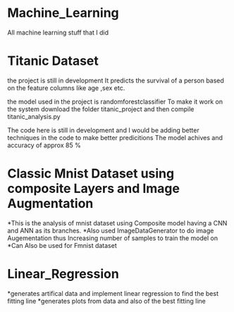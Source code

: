 # Machine_Learning
All machine learning stuff that I did

# Titanic Dataset
the project is still in development 
It predicts the survival of a person based on the feature columns like age ,sex etc.

the model used in the project is randomforestclassifier
To make it work on the system download the folder titanic_project and then compile titanic_analysis.py

The code here is still in development and I would be adding better techniques in the code to make better predicitions
The model achives and accuracy of approx 85 %

# Classic Mnist Dataset using composite Layers and Image Augmentation
*This is the analysis of mnist dataset using Composite model having a CNN and ANN as  its branches.
*Also used ImageDataGenerator to do image Augementation thus Increasing number of samples to train the model on
*Can Also be used for Fmnist dataset





# Linear_Regression
*generates artifical data and implement linear regression to find the best fitting line
*generates plots from data and also of the best fitting line
